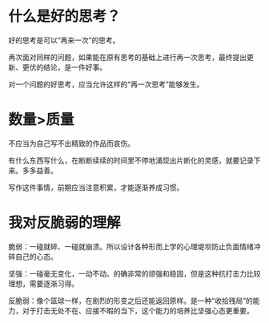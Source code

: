 # 什么是好的思考？

好的思考是可以“再来一次”的思考。

再次面对同样的问题，如果能在原有思考的基础上进行再一次思考，最终提出更新、更优的结论，是一件好事。

对一个问题的好思考，应当允许这样的“再一次思考”能够发生。

# 数量>质量

不应当为自己写不出精致的作品而哀伤。

有什么东西写什么，在断断续续的时间里不停地涌现出片断化的灵感，就要记录下来。多多益善。

写作这件事情，前期应当注意积累，才能逐渐养成习惯。

# 我对反脆弱的理解

脆弱：一碰就碎、一碰就崩溃。所以设计各种形而上学的心理堤坝防止负面情绪冲碎自己的心态。

坚强：一碰毫无变化，一动不动。的确非常的顽强和稳固，但是这种抗打击力比较理想，需要逐渐习得。

反脆弱：像个篮球一样，在剧烈的形变之后还能返回原样。是一种“收拾残局”的能力，对于打击无处不在、应接不暇的当下，这个能力的培养比坚强心态更重要。

